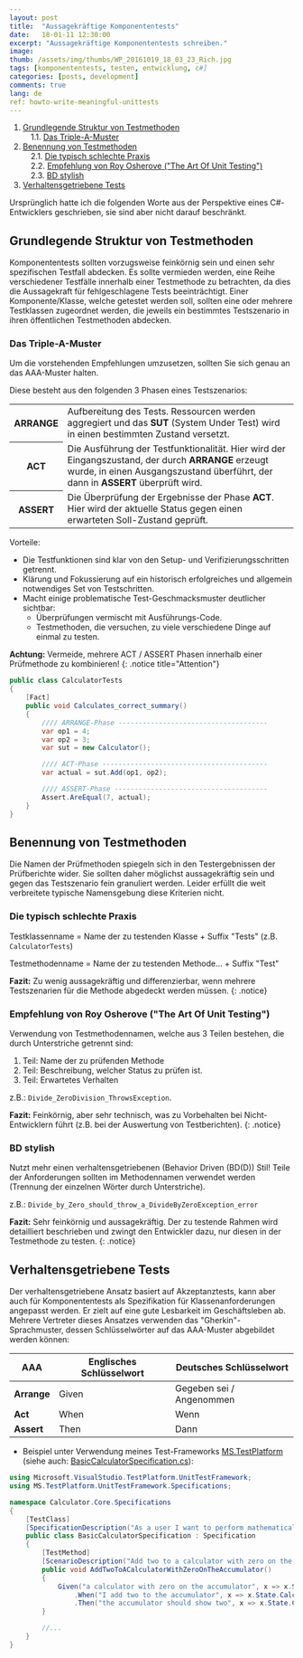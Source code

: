 ```yaml
---
layout: post
title:  "Aussagekräftige Komponententests"
date:   18-01-11 12:30:00
excerpt: "Aussagekräftige Komponententests schreiben."
image:
thumb: /assets/img/thumbs/WP_20161019_18_03_23_Rich.jpg
tags: [komponententests, testen, entwicklung, c#]
categories: [posts, development]
comments: true
lang: de
ref: howto-write-meaningful-unittests
---
```



<!-- MDTOC maxdepth:6 firsth1:0 numbering:1 flatten:0 bullets:0 updateOnSave:1 -->

1. [Grundlegende Struktur von Testmethoden](#grundlegende-struktur-von-testmethoden)   
&emsp;1.1. [Das Triple-A-Muster](#das-triple-a-muster)   
2. [Benennung von Testmethoden](#benennung-von-testmethoden)   
&emsp;2.1. [Die typisch schlechte Praxis](#die-typisch-schlechte-praxis)   
&emsp;2.2. [Empfehlung von Roy Osherove ("The Art Of Unit Testing")](#empfehlung-von-roy-osherove-the-art-of-unit-testing)   
&emsp;2.3. [BD stylish](#bd-stylish)   
3. [Verhaltensgetriebene Tests](#verhaltensgetriebene-tests)   

<!-- /MDTOC -->

Ursprünglich hatte ich die folgenden Worte aus der Perspektive eines C#-Entwicklers geschrieben, sie sind aber nicht darauf beschränkt.

## Grundlegende Struktur von Testmethoden

Komponententests sollten vorzugsweise feinkörnig sein und einen sehr spezifischen Testfall abdecken. Es sollte vermieden werden, eine Reihe verschiedener Testfälle innerhalb einer Testmethode zu betrachten, da dies die Aussagekraft für fehlgeschlagene Tests beeinträchtigt.
Einer Komponente/Klasse, welche getestet werden soll, sollten eine oder mehrere Testklassen zugeordnet werden, die jeweils ein bestimmtes Testszenario in ihren öffentlichen Testmethoden abdecken.

### Das Triple-A-Muster

Um die vorstehenden Empfehlungen umzusetzen, sollten Sie sich genau an das AAA-Muster halten.

Diese besteht aus den folgenden 3 Phasen eines Testszenarios:

<table><tbody>
<tr><th><b>ARRANGE</b></th>
<td>Aufbereitung des Tests. Ressourcen werden aggregiert und das <b>SUT</b> (System Under Test) wird in einen bestimmten Zustand versetzt.</td></tr>
<tr><th><b>ACT</b></th>
<td>Die Ausführung der Testfunktionalität. Hier wird der Eingangszustand, der durch <b>ARRANGE</b> erzeugt wurde, in einen Ausgangszustand überführt, der dann in <b>ASSERT</b> überprüft wird.</td></tr>
<tr><th><b>ASSERT</b></th>
<td>Die Überprüfung der Ergebnisse der Phase <b>ACT</b>. Hier wird der aktuelle Status gegen einen erwarteten Soll-Zustand geprüft.</td></tr>
</tbody></table>

Vorteile:

- Die Testfunktionen sind klar von den Setup- und Verifizierungsschritten getrennt.
- Klärung und Fokussierung auf ein historisch erfolgreiches und allgemein notwendiges Set von Testschritten.
- Macht einige problematische Test-Geschmacksmuster deutlicher sichtbar:
   * Überprüfungen vermischt mit Ausführungs-Code.
   * Testmethoden, die versuchen, zu viele verschiedene Dinge auf einmal zu testen.

**Achtung:** Vermeide, mehrere ACT / ASSERT Phasen innerhalb einer Prüfmethode zu kombinieren!
{: .notice title="Attention"}


```csharp
public class CalculatorTests
{
    [Fact]
    public void Calculates_correct_summary()
    {
        //// ARRANGE-Phase -------------------------------------
        var op1 = 4;
        var op2 = 3;
        var sut = new Calculator();

        //// ACT-Phase -----------------------------------------
        var actual = sut.Add(op1, op2);

        //// ASSERT-Phase --------------------------------------
        Assert.AreEqual(7, actual);
    }
}
```

## Benennung von Testmethoden

Die Namen der Prüfmethoden spiegeln sich in den Testergebnissen der Prüfberichte wider. Sie sollten daher möglichst aussagekräftig sein und gegen das Testszenario fein granuliert werden. Leider erfüllt die weit verbreitete typische Namensgebung diese Kriterien nicht.

### Die typisch schlechte Praxis

Testklassenname = Name der zu testenden Klasse + Suffix "Tests"    (z.B. `CalculatorTests`)

Testmethodenname = Name der zu testenden Methode... + Suffix "Test"

**Fazit:** Zu wenig aussagekräftig und differenzierbar, wenn mehrere Testszenarien für die Methode abgedeckt werden müssen.
{: .notice}

### Empfehlung von Roy Osherove ("The Art Of Unit Testing")

Verwendung von Testmethodennamen, welche aus 3 Teilen bestehen, die durch Unterstriche getrennt sind:

1. Teil: Name der zu prüfenden Methode
2. Teil: Beschreibung, welcher Status zu prüfen ist.
3. Teil: Erwartetes Verhalten

z.B.: `Divide_ZeroDivision_ThrowsException`.

**Fazit:** Feinkörnig, aber sehr technisch, was zu Vorbehalten bei Nicht-Entwicklern führt (z.B. bei der Auswertung von Testberichten).
{: .notice}

### BD stylish

Nutzt mehr einen verhaltensgetriebenen (Behavior Driven (BD(D)) Stil! Teile der Anforderungen sollten im Methodennamen verwendet werden (Trennung der einzelnen Wörter durch Unterstriche).

z.B.: `Divide_by_Zero_should_throw_a_DivideByZeroException_error`

**Fazit:** Sehr feinkörnig und aussagekräftig. Der zu testende Rahmen wird detailliert beschrieben und zwingt den Entwickler dazu, nur diesen in der Testmethode zu testen.
{: .notice}

## Verhaltensgetriebene Tests

Der verhaltensgetriebene Ansatz basiert auf Akzeptanztests, kann aber auch für Komponententests als Spezifikation für Klassenanforderungen angepasst werden. Er zielt auf eine gute Lesbarkeit im Geschäftsleben ab.
Mehrere Vertreter dieses Ansatzes verwenden das "Gherkin"-Sprachmuster, dessen Schlüsselwörter auf das AAA-Muster abgebildet werden können:

| AAA         | Englisches Schlüsselwort | Deutsches Schlüsselwort  |
|-------------|--------------------------|--------------------------|
| **Arrange** | Given                    | Gegeben sei / Angenommen |
| **Act**     | When                     | Wenn                     |
| **Assert**  | Then                     | Dann                     |


- Beispiel unter Verwendung meines Test-Frameworks [MS.TestPlatform](https://github.com/mcpride/MS.TestPlatform) (siehe auch: [BasicCalculatorSpecification.cs](https://github.com/mcpride/MS.TestPlatform/blob/master/Examples/Calculator.Core/Specifications/BasicCalculatorSpecification.cs)):

```csharp
using Microsoft.VisualStudio.TestPlatform.UnitTestFramework;
using MS.TestPlatform.UnitTestFramework.Specifications;

namespace Calculator.Core.Specifications
{
    [TestClass]
    [SpecificationDescription("As a user I want to perform mathematical calculations so that my head doesn't hurt.")]
    public class BasicCalculatorSpecification : Specification
    {
        [TestMethod]
        [ScenarioDescription("Add two to a calculator with zero on the accumulator.")]
        public void AddTwoToACalculatorWithZeroOnTheAccumulator()
        {
            Given("a calculator with zero on the accumulator", x => x.State.Calculator = new BasicCalculator(0))
                .When("I add two to the accumulator", x => x.State.Calculator.Add(2))
                .Then("the accumulator should show two", x => x.State.Calculator.Accumulator == 2);
        }

        //...
    }
}
```